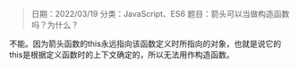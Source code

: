 > 日期：2022/03/19
分类：JavaScript、ES6
题目：箭头可以当做构造函数吗？为什么？

不能。因为箭头函数的this永远指向该函数定义时所指向的对象，也就是说它的this是根据定义函数时的上下文确定的，所以无法用作构造函数。

